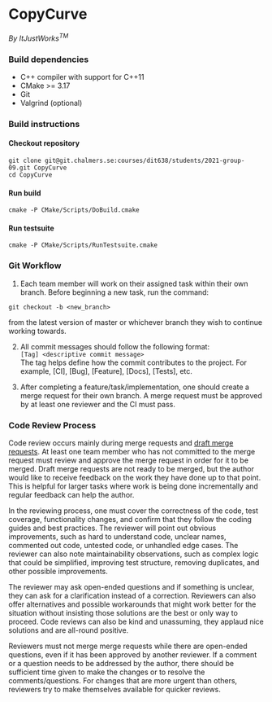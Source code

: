 # CopyCurve
_By ItJustWorks<sup>TM</sup>_

### Build dependencies

- C++ compiler with support for C++11
- CMake >= 3.17
- Git
- Valgrind (optional)

### Build instructions

#### Checkout repository

```shell
git clone git@git.chalmers.se:courses/dit638/students/2021-group-09.git CopyCurve
cd CopyCurve
```

#### Run build

```shell
cmake -P CMake/Scripts/DoBuild.cmake
```

#### Run testsuite

```shell
cmake -P CMake/Scripts/RunTestsuite.cmake
```

### Git Workflow 
1. Each team member will work on their assigned task within their own branch. Before beginning a new task, run the command:  

```shell
git checkout -b <new_branch>
```  

from the latest version of master or whichever branch they wish to continue working towards.  

2. All commit messages should follow the following format:  
`[Tag] <descriptive commit message>`  
The tag helps define how the commit contributes to the project. For example, [CI], [Bug], [Feature], [Docs], [Tests], etc. 

3. After completing a feature/task/implementation, one should create a merge request for their own branch. A merge request must be approved by at least one reviewer and the CI must pass. 

### Code Review Process
Code review occurs mainly during merge requests and [draft merge requests](https://docs.gitlab.com/ee/user/project/merge_requests/work_in_progress_merge_requests.html). At least one team member who has not committed to the merge request must review and approve the merge request in order for it to be merged. Draft merge requests are not ready to be merged, but the author would like to receive feedback on the work they have done up to that point. This is helpful for larger tasks where work is being done incrementally and regular feedback can help the author.

In the reviewing process, one must cover the correctness of the code, test coverage, functionality changes, and confirm that they follow the coding guides and best practices. The reviewer will point out obvious improvements, such as hard to understand code, unclear names, commented out code, untested code, or unhandled edge cases. The reviewer can also note maintainability observations, such as complex logic that could be simplified, improving test structure, removing duplicates, and other possible improvements.

The reviewer may ask open-ended questions and if something is unclear, they can ask for a clarification instead of a correction. Reviewers can also offer alternatives and possible workarounds that might work better for the situation without insisting those solutions are the best or only way to proceed. Code reviews can also be kind and unassuming, they applaud nice solutions and are all-round positive.

Reviewers must not merge merge requests while there are open-ended questions, even if it has been approved by another reviewer. If a comment or a question needs to be addressed by the author, there should be sufficient time given to make the changes or to resolve the comments/questions. For changes that are more urgent than others, reviewers try to make themselves available for quicker reviews.
